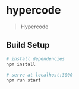 # hypercode

> Hypercode

## Build Setup

``` bash
# install dependencies
npm install

# serve at localhost:3000
npm run start
```
